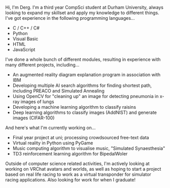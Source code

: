 Hi, I'm Derg. I'm a third year CompSci student at Durham University, always looking to expand my skillset and apply my knowledge to different things.
I've got experience in the following programming languages...
- C / C++ / C#
- Python
- Visual Basic
- HTML
- JavaScript

I've done a whole bunch of different modules, resulting in experience with many different projects, including...
- An augmented reality diagram explanation program in association with IBM
- Developing multiple AI search algorithms for finding shortest path, including PREACO and Simulated Annealing
- Using OpenCV for "cleaning up" an image for detecting pneumonia in x-ray images of lungs
- Developing a machine learning algorithm to classify raisins
- Deep learning algorithms to classify images (AddNIST) and generate images (CIFAR-100)

And here's what I'm currently working on...
- Final year project at uni; processing crowdsourced free-text data
- Virtual reality in Python using PyGame
- Music computing algorithm to visualise music, "Simulated Synaesthesia"
- TD3 reinforcement learning algorithm for BipedalWoler

Outside of computer science related activities, I'm actively looking at working on VRChat avatars and worlds, as well as hoping to start a project based on real life racing to work as a virtual transponder for simulator racing applications. Also looking for work for when I graduate!

<!---
Dergg/Dergg is a ✨ special ✨ repository because its `README.md` (this file) appears on your GitHub profile.
You can click the Preview link to take a look at your changes.
--->
